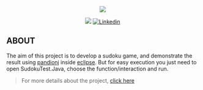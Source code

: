 <p align="center">
    <img src="https://github.com/rrofly/rrofly/blob/main/images/rgb_iscte_en_horizontal_positive.jpg"/>
</p>

<p align="center">
<img src="https://img.shields.io/badge/State-Finished-blue"/>
<a href='https://www.linkedin.com/in/rofly' target="_blank"><img alt='Linkedin' src='https://img.shields.io/badge/LinkedIn-100000?style=flat-square&logo=Linkedin&logoColor=white&labelColor=0A66C2&color=0A66C2'/></a>
</p>



## ABOUT
The aim of this project is to develop a sudoku game, and demonstrate the result using [pandionj](https://andre-santos-pt.github.io/pandionj/installation.html) inside [eclipse](https://www.eclipse.org/ide/).
But for easy execution you just need to open SudokuTest.Java, choose the function/interaction and run.

> For more details about the project, [click here](https://github.com/Rofly01/iscte-sudoku/blob/main/subject/subject_pt.pdf.pdf)
